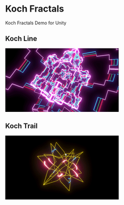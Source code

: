 # Koch Fractals
Koch Fractals Demo for Unity 

## Koch Line

![Image 1](docs/koch_line_animation.gif)

## Koch Trail 

![Image 2](docs/koch_trace_animation.gif)
